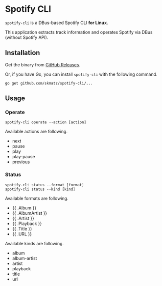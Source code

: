 # Spotify CLI

`spotify-cli` is a DBus-based Spotify CLI **for Linux**.

This application extracts track information and operates Spotify via DBus (without Spotify API).

## Installation

Get the binary from [GitHub Releases](https://github.com/skmatz/spotify-cli/releases).

Or, if you have Go, you can install `spotify-cli` with the following command.

```console
go get github.com/skmatz/spotify-cli/...
```

## Usage

### Operate

```console
spotify-cli operate --action [action]
```

Available actions are following.

- next
- pause
- play
- play-pause
- previous

### Status

```console
spotify-cli status --format [format]
spotify-cli status --kind [kind]
```

Available formats are following.

- {{ .Album }}
- {{ .AlbumArtist }}
- {{ .Artist }}
- {{ .Playback }}
- {{ .Title }}
- {{ .URL }}

Available kinds are following.

- album
- album-artist
- artist
- playback
- title
- url

